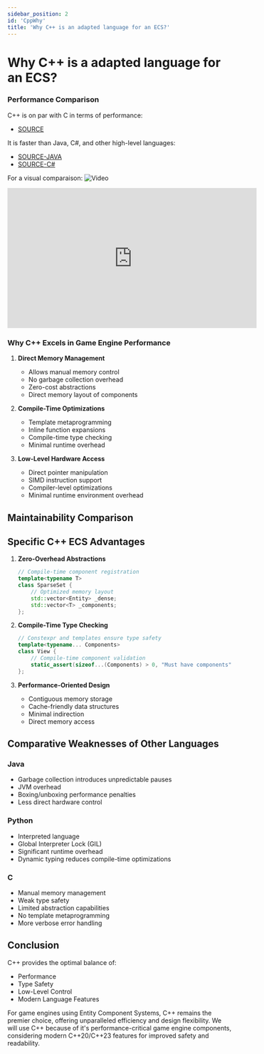 ```yaml
---
sidebar_position: 2
id: 'CppWhy'
title: 'Why C++ is an adapted language for an ECS?'
---
```


# Why C++ is a adapted language for an ECS?

### Performance Comparison

C++ is on par with C in terms of performance: 
- [SOURCE](https://benchmarksgame-team.pages.debian.net/benchmarksgame/fastest/cpp.html)

It is faster than Java, C#, and other high-level languages:
- [SOURCE-JAVA](https://benchmarksgame-team.pages.debian.net/benchmarksgame/fastest/gpp-java.html)
- [SOURCE-C#](https://benchmarksgame-team.pages.debian.net/benchmarksgame/fastest/gpp-csharpaot.html)

For a visual comparaison:
![Video](https://www.youtube.com/watch?v=wGUk3LiidQk)
<iframe 
  width="560" 
  height="315" 
  src="https://www.youtube.com/watch?v=wGUk3LiidQk" 
  title="YouTube video player" 
  frameborder="0" 
  allow="accelerometer; autoplay; clipboard-write; encrypted-media; gyroscope; picture-in-picture; web-share" 
  allowfullscreen>
</iframe>


### Why C++ Excels in Game Engine Performance

1. **Direct Memory Management**
   - Allows manual memory control
   - No garbage collection overhead
   - Zero-cost abstractions
   - Direct memory layout of components

2. **Compile-Time Optimizations**
   - Template metaprogramming
   - Inline function expansions
   - Compile-time type checking
   - Minimal runtime overhead

3. **Low-Level Hardware Access**
   - Direct pointer manipulation
   - SIMD instruction support
   - Compiler-level optimizations
   - Minimal runtime environment overhead

## Maintainability Comparison

## Specific C++ ECS Advantages

1. **Zero-Overhead Abstractions**
   ```cpp
   // Compile-time component registration
   template<typename T>
   class SparseSet {
       // Optimized memory layout
       std::vector<Entity> _dense;
       std::vector<T> _components;
   };
   ```

2. **Compile-Time Type Checking**
   ```cpp
   // Constexpr and templates ensure type safety
   template<typename... Components>
   class View {
       // Compile-time component validation
       static_assert(sizeof...(Components) > 0, "Must have components");
   };
   ```

3. **Performance-Oriented Design**
   - Contiguous memory storage
   - Cache-friendly data structures
   - Minimal indirection
   - Direct memory access

## Comparative Weaknesses of Other Languages

### Java
- Garbage collection introduces unpredictable pauses
- JVM overhead
- Boxing/unboxing performance penalties
- Less direct hardware control

### Python
- Interpreted language
- Global Interpreter Lock (GIL)
- Significant runtime overhead
- Dynamic typing reduces compile-time optimizations

### C
- Manual memory management
- Weak type safety
- Limited abstraction capabilities
- No template metaprogramming
- More verbose error handling

## Conclusion

C++ provides the optimal balance of:
- Performance
- Type Safety
- Low-Level Control
- Modern Language Features

For game engines using Entity Component Systems, C++ remains the premier choice, offering unparalleled efficiency and design flexibility. We will use C++ because of it's performance-critical game engine components, considering modern C++20/C++23 features for improved safety and readability.
